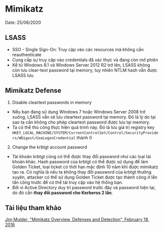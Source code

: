<!--- The first time writes markdown kindly --->
# Mimikatz
Date: 25/06/2020

## LSASS
* SSO - Single Sign-On: Truy cập vào các resources mà không cần reauthenticate
* Cung cấp sự truy cập vào credentials đã xác thực và đang còn mở phiên
* Kể từ Windows 8.1 và Windows Server 2012 R2 trở lên, LSASS không còn lưu clear-text password tại memory, tuy nhiên NTLM hash vẫn được LSASS lưu.

## Mimikatz Defense
1.  Disable cleartext passwords in memory
* Nếu bạn đang sử dụng Windows 7 hoặc Windows Server 2008 trở xuống, LSASS vẫn sẽ lưu cleartext password tại memory. Đó là lý do tại sao ta cần không cho phép cleartext password được lưu tại memory.
* Ta có thể thủ công thực hiện quá trình này. Đó là lưu giá trị registry key `HKEY_LOCAL_MACHINE/SYSTEM/CurrentControlSet/Control/SecurityProviders/WDigest/UseLogonCredential` thành 0

2. Change the krbtgt account password
* Tài khoản krbtgt cũng có thể được thay đổi password như các loại tài khoản khác. Hash password của krbtgt có thể được sử dụng để làm Golden Ticket, loại ticket có thời hạn mặc định 10 năm khi được mimikatz tạo ra. Có nghĩa là nếu ta không thay đổi password của krbtgt thường xuyên, attacker có thể sử dụng Golden Ticket được tạo thành công ở lần tấn công trước để có thể tái truy cập vào hệ thống bạn.
* Bởi vì Active Directory duy trì password trước đây và password hiện tại, do đó cần **thay đổi password cho Kerberos 2 lần**.

## Tài liệu tham khảo
[Jim Mulder, "Mimikatz Overview, Defenses and Detection", February 18, 2016](https://www.sans.org/reading-room/whitepapers/detection/mimikatz-overview-defenses-detection-36780)

